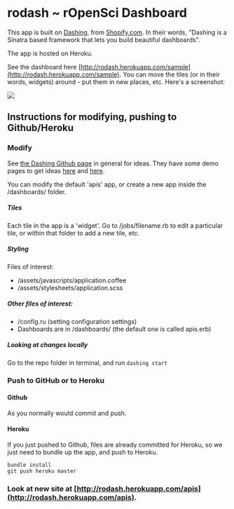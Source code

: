 # rodash ~ rOpenSci Dashboard

This app is built on [Dashing](http://shopify.github.com/dashing), from [Shopify.com](Shopify.com). In their words, "Dashing is a Sinatra based framework that lets you build beautiful dashboards".

The app is hosted on Heroku.

See the dashboard here [http://rodash.herokuapp.com/sample](http://rodash.herokuapp.com/sample).  You can move the tiles (or in their words, widgets) around - put them in new places, etc. Here's a screenshot:

![](https://raw.github.com/ropensci/rodash/master/assets/images/app_sshot.png)

## Instructions for modifying, pushing to Github/Heroku

### Modify

See [the Dashing Github page](http://shopify.github.com/dashing) in general for ideas. They have some demo pages to get ideas [here](http://dashingdemo.herokuapp.com/sample) and [here](http://dashingdemo.herokuapp.com/sampletv).

You can modify the default 'apis' app, or create a new app inside the /dashboards/ folder. 

##### Tiles
Each tile in the app is a 'widget'. Go to /jobs/filename.rb to edit a particular tile, or within that folder to add a new tile, etc. 

##### Styling
Files of interest:

+ /assets/javascripts/application.coffee
+ /assets/stylesheets/application.scss

##### Other files of interest:

+ /config.ru (setting configuration settings)
+ Dashboards are in /dashboards/ (the default one is called apis.erb)

##### Looking at changes locally

Go to the repo folder in terminal, and run `dashing start`

### Push to GitHub or to Heroku

#### Github

As you normally would commit and push.

#### Heroku

If you just pushed to Github, files are already committed for Heroku, so we just need to bundle up the app, and push to Heroku.  

```
bundle install
git push heroku master
```  

### Look at new site at [http://rodash.herokuapp.com/apis](http://rodash.herokuapp.com/apis).